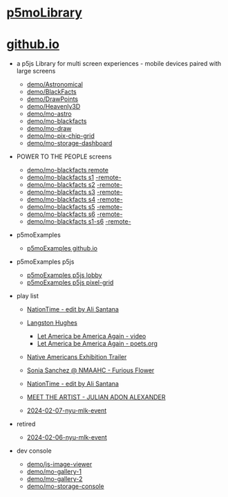 # [p5moLibrary](https://github.com/molab-itp/p5moLibrary)

# [github.io](https://molab-itp.github.io/p5moLibrary/src?v=24)

- a p5js Library for multi screen experiences - mobile devices paired with large screens

  - [demo/Astronomical](demo/Astronomical?v=24)
  - [demo/BlackFacts](demo/BlackFacts?v=24)
  - [demo/DrawPoints](demo/DrawPoints?v=24)
  - [demo/Heavenly3D](demo/Heavenly3D?v=24)
  - [demo/mo-astro](demo/mo-astro?v=24)
  - [demo/mo-blackfacts](demo/mo-blackfacts?v=24)
  - [demo/mo-draw](demo/mo-draw?v=24)
  - [demo/mo-pix-chip-grid](demo/mo-pix-chip-grid?v=24)
  - [demo/mo-storage-dashboard](demo/mo-storage-dashboard?v=24)

- POWER TO THE PEOPLE screens

  - [demo/mo-blackfacts remote](demo/mo-blackfacts?v=24)
  - [demo/mo-blackfacts s1](demo/mo-blackfacts?v=24&group=s1&qrcode=mo-blackfacts-qrcode-1.png) [-remote-](demo/mo-blackfacts?v=24&group=s1)
  - [demo/mo-blackfacts s2](demo/mo-blackfacts?v=24&group=s2&qrcode=mo-blackfacts-qrcode-2.png) [-remote-](demo/mo-blackfacts?v=24&group=s2)
  - [demo/mo-blackfacts s3](demo/mo-blackfacts?v=24&group=s3&qrcode=mo-blackfacts-qrcode-3.png) [-remote-](demo/mo-blackfacts?v=24&group=s3)
  - [demo/mo-blackfacts s4](demo/mo-blackfacts?v=24&group=s4&qrcode=mo-blackfacts-qrcode-4.png) [-remote-](demo/mo-blackfacts?v=24&group=s4)
  - [demo/mo-blackfacts s5](demo/mo-blackfacts?v=24&group=s5&qrcode=mo-blackfacts-qrcode-5.png) [-remote-](demo/mo-blackfacts?v=24&group=s5)
  - [demo/mo-blackfacts s6](demo/mo-blackfacts?v=24&group=s6&qrcode=mo-blackfacts-qrcode-6.png) [-remote-](demo/mo-blackfacts?v=24&group=s6)
  - [demo/mo-blackfacts s1-s6](demo/mo-blackfacts?v=24&group=s1,s2,s3,s4,s5,s6&qrcode=mo-blackfacts-qrcode-1-6.png) [-remote-](demo/mo-blackfacts?v=24&group=s1,s2,s3,s4,s5,s6)

- p5moExamples

  - [ p5moExamples github.io ](https://molab-itp.github.io/p5moExamples)

- p5moExamples p5js

  - [ p5moExamples p5js lobby ](https://editor.p5js.org/jht9629-nyu/sketches/vP6sWN4Cu)
  - [ p5moExamples p5js pixel-grid ](https://editor.p5js.org/jht9629-nyu/sketches/CntV1JQNp)

- play list

  - [NationTime - edit by Ali Santana](demo/mo-videoplayer?playlist=-UtKxghWlvY&title=NationTime%20-%20ELUCID%20-%20BETAMAX&qrcode=NationTime.png)

  - [Langston Hughes ](demo/BlackFacts?playlist=XzI3huqpCi4)

    - [Let America be America Again - video](demo/mo-blackfacts?playlist=CFNM8GB_Yp0&title=%E2%98%85)
    - [Let America be America Again - poets.org](https://poets.org/poem/let-america-be-america-again)

  - [Native Americans Exhibition Trailer](demo/BlackFacts?playlist=hpjNGTYvpxw)

  - [Sonia Sanchez @ NMAAHC - Furious Flower](demo/mo-blackfacts?playlist=FNLp8e-cfgk&title=Sonia%20Sanchez)

  - [NationTime - edit by Ali Santana](demo/mo-videoplayer?playlist=-UtKxghWlvY&title=NationTime%20-%20ELUCID%20-%20BETAMAX&qrcode=NationTime.png)

  - [MEET THE ARTIST - JULIAN ADON ALEXANDER](demo/mo-blackfacts?playlist=wk0La_2igws&title=MEET%20THE%20ARTIST%20-%20JULIAN%20ADON%20ALEXANDE%20-%20What%20it%20is&qrcode=JULIAN.png)

  - [2024-02-07-nyu-mlk-event](demo/mo-blackfacts?playlist=lG758MniLYg&qrcode=annoucement-01.png&title=2024-02-07-nyu-mlk-event)

- retired

  - [2024-02-06-nyu-mlk-event](demo/mo-blackfacts?playlist=zbRz5xTaLYI&qrcode=annoucement-01.png&title=2024-02-06-nyu-mlk-event)
  <!-- - [Weapons of White Destruction - TJ](demo/mo-blackfacts?playlist=ob8YQPGJiHY&title=Weapons%20of%20White%20Destruction%20-%20TJ&&qrcode=TJ.png) -->

- dev console

  - [demo/js-image-viewer](demo/js-image-viewer?v=24)
  - [demo/mo-gallery-1](demo/mo-gallery-1?v=24)
  - [demo/mo-gallery-2](demo/mo-gallery-2?v=24)
  - [demo/mo-storage-console](demo/mo-storage-console?v=24)

<!--

- retired
  - [demo/mo-astro-host-0](demo/mo-astro-host-0?v=24)
  - [demo/mo-astro-host-1](demo/mo-astro-host-1?v=24)
  - [demo/mo-astro-remote-0](demo/mo-astro-remote-0?v=24)
  - [demo/mo-astro-remote-1](demo/mo-astro-remote-1?v=24)

  - [demo/mo-blackfacts-host](demo/mo-blackfacts-host?v=24)
  - [demo/mo-blackfacts-remote](demo/mo-blackfacts-remote?v=24)

# https://www.youtube.com/watch?v=hpjNGTYvpxw
# The Land Carries Our Ancestors: Contemporary Art by Native Americans Exhibition Trailer

 -->
